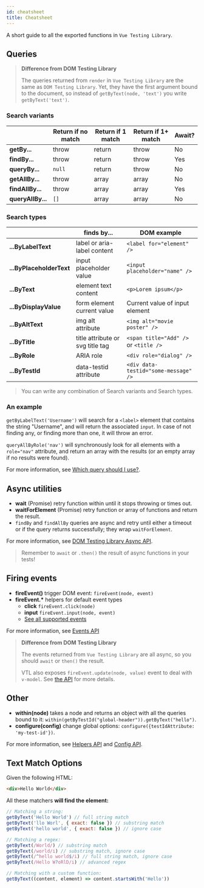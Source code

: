 ```yaml
---
id: cheatsheet
title: Cheatsheet
---
```


A short guide to all the exported functions in `Vue Testing Library`.

## Queries

> **Difference from DOM Testing Library**
>
> The queries returned from `render` in `Vue Testing Library` are the same as
> `DOM Testing Library`. Yet, they have the first argument bound to the
> document, so instead of `getByText(node, 'text')` you write
> `getByText('text')`.

### Search variants

|                   | Return if no match | Return if 1 match | Return if 1+ match | Await? |
| ----------------- | ------------------ | ----------------- | ------------------ | ------ |
| **getBy...**      | throw              | return            | throw              | No     |
| **findBy...**     | throw              | return            | throw              | Yes    |
| **queryBy...**    | `null`             | return            | throw              | No     |
| **getAllBy...**   | throw              | array             | array              | No     |
| **findAllBy...**  | throw              | array             | array              | Yes    |
| **queryAllBy...** | `[]`               | array             | array              | No     |

### Search types

|                          | finds by...                      | DOM example                           |
| ------------------------ | -------------------------------- | ------------------------------------- |
| **...ByLabelText**       | label or aria-label content      | `<label for="element" />`             |
| **...ByPlaceholderText** | input placeholder value          | `<input placeholder="name" />`        |
| **...ByText**            | element text content             | `<p>Lorem ipsum</p>`                  |
| **...ByDisplayValue**    | form element current value       | Current value of input element        |
| **...ByAltText**         | img alt attribute                | `<img alt="movie poster" />`          |
| **...ByTitle**           | title attribute or svg title tag | `<span title="Add" />` or `<title />` |
| **...ByRole**            | ARIA role                        | `<div role="dialog" />`               |
| **...ByTestId**          | data-testid attribute            | `<div data-testid="some-message" />`  |

> You can write any combination of Search variants and Search types.

### An example

`getByLabelText('Username')` will search for a `<label>` element that contains
the string "Username", and will return the associated `input`. In case of not
finding any, or finding more than one, it will throw an error.

`queryAllByRole('nav')` will synchronously look for all elements with a
`role="nav"` attribute, and return an array with the results (or an empty array
if no results were found).

For more information, see [Which query should I use?](guide-which-query.md).

## Async utilities

- **wait** (Promise) retry function within until it stops throwing or times out.
- **waitForElement** (Promise) retry function or array of functions and return
  the result.
- `findBy` and `findAllBy` queries are async and retry until either a timeout or
  if the query returns successfully; they wrap `waitForElement`.

For more information, see
[DOM Testing Library Async API](dom-testing-library/api-async.md).

> Remember to `await` or `.then()` the result of async functions in your tests!

## Firing events

- **fireEvent()** trigger DOM event: `fireEvent(node, event)`
- **fireEvent.\*** helpers for default event types
  - **click** `fireEvent.click(node)`
  - **input** `fireEvent.input(node, event)`
  - [See all supported events](https://github.com/testing-library/dom-testing-library/blob/master/src/events.js)

For more information, see [Events API](dom-testing-library/api-events.md)

> **Difference from DOM Testing Library**
>
> The events returned from `Vue Testing Library` are all async, so you should
> `await` or `then()` the result.
>
> VTL also exposes `fireEvent.update(node, value)` event to deal with `v-model`.
> See [the API](vue-testing-library/api#updateelem-value) for more details.

## Other

- **within(node)** takes a node and returns an object with all the queries bound
  to it: `within(getByTestId("global-header")).getByText("hello")`.
- **configure(config)** change global options:
  `configure({testIdAttribute: 'my-test-id'})`.

For more information, see [Helpers API](dom-testing-library/api-helpers.md) and
[Config API](dom-testing-library/api-configuration.md).

## Text Match Options

Given the following HTML:

```html
<div>Hello World</div>
```

All these matchers **will find the element:**

```javascript
// Matching a string:
getByText('Hello World') // full string match
getByText('llo Worl', { exact: false }) // substring match
getByText('hello world', { exact: false }) // ignore case

// Matching a regex:
getByText(/World/) // substring match
getByText(/world/i) // substring match, ignore case
getByText(/^hello world$/i) // full string match, ignore case
getByText(/Hello W?oRlD/i) // advanced regex

// Matching with a custom function:
getByText((content, element) => content.startsWith('Hello'))
```
